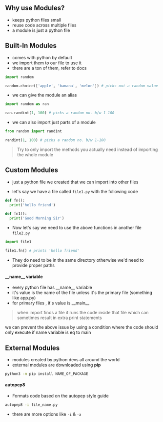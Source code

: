 ## Why use Modules?

- keeps python files small
- reuse code across multiple files
- a module is just a python file

## Built-In Modules

- comes with python by default
- we import them to our file to use it
- there are a ton of them, refer to docs

```py
import random

random.choice(['apple', 'banana', 'melon']) # picks out a random value
```

- we can give the module an alias

```py
import random as ran

ran.randint(1, 100) # picks a random no. b/w 1-100
```

- we can also import just parts of a module

```py
from random import randint

randint(1, 100) # picks a random no. b/w 1-100
```

> Try to only import the methods you actually need instead of importing the whole module

## Custom Modules

- just a python file we created that we can import into other files

- let's say we have a file called `file1.py` with the following code

```py
def fn():
  print('hello friend')

def fn1():
  print('Good Morning Sir')
```

- Now let's say we need to use the above functions in another file `file2.py`

```py
import file1

file1.fn() # prints 'hello friend'
```

- They do need to be in the same directory otherwise we'd need to provide proper paths

#### \_\_name\_\_ variable

- every python file has \_\_name\_\_ variable
- it's value is the name of the file unless it's the primary file (something like app.py)
- for primary files , it's value is \_\_main\_\_

> when import finds a file it runs the code inside that file which can sometimes result in extra print statements

we can prevent the above issue by using a condition where the code should only execute if name variable is eq to main

## External Modules

- modules created by python devs all around the world
- external modules are downloaded using **pip**

```bash
python3 -m pip install NAME_OF_PACKAGE
```

#### autopep8

- Formats code based on the autopep style guide

```bash
autopep8 -i file_name.py
```

- there are more options like `-i` & `-a`
